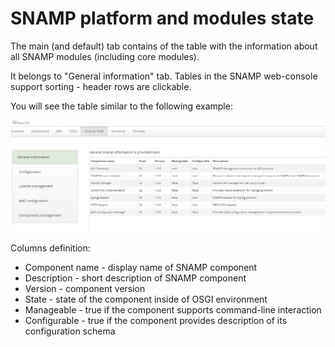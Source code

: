 SNAMP platform and modules state
====
The main (and default) tab contains of the table with the information about all SNAMP modules (including core modules).

It belongs to "General information" tab. Tables in the SNAMP web-console support sorting - header rows are clickable.

You will see the table similar to the following example:

![Table Example](general.png)

Columns definition:

* Component name - display name of SNAMP component
* Description - short description of SNAMP component
* Version - component version
* State - state of the component inside of OSGI environment
* Manageable - true if the component supports command-line interaction
* Configurable - true if the component provides description of its configuration schema